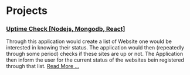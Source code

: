 # Projects

### [Uptime Check [Nodejs, Mongodb, React]](https://github.com/HamidHeyde/Full_Stack/tree/master/UptimeCheck)
Through this application would create a list of Website one would be interested in knowing their status. The application would then (repeatedly through some period) checks if these sites are up or not.
The Application then inform the user for the current status of the websites bein registered through that list. [Read More ...](https://github.com/HamidHeyde/Full_Stack/tree/master/UptimeCheck)